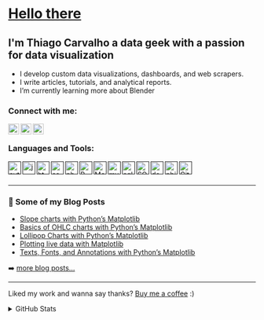 # [Hello there](https://thumbs.gfycat.com/FreshGleamingFulmar-size_restricted.gif)

## I'm Thiago Carvalho a data geek with a passion for data visualization
  
- I develop custom data visualizations, dashboards, and web scrapers.
- I write articles, tutorials, and analytical reports.
- I’m currently learning more about Blender
  
### Connect with me:

[<img align="left" alt="LinkedIn" width="22px" src="https://cdn.jsdelivr.net/npm/simple-icons@v3/icons/linkedin.svg" />][linkedin]
[<img align="left" alt="Twitter" width="22px" src="https://cdn.jsdelivr.net/npm/simple-icons@3.13.0/icons/reddit.svg" />][reddit]
[<img align="left" alt="Instagram" width="22px" src="https://cdn.jsdelivr.net/npm/simple-icons@3.13.0/icons/medium.svg" />][medium]

<br />

### Languages and Tools:

[<img align="left" alt="python" width="26px" src="https://www.flaticon.com/svg/static/icons/svg/919/919852.svg" />]() 
[<img align="left" alt="js" width="26px" src="https://www.flaticon.com/svg/static/icons/svg/919/919828.svg" />]() 
[<img align="left" alt="html" width="26px" src="https://www.flaticon.com/svg/static/icons/svg/919/919827.svg" />]() 
[<img align="left" alt="css" width="26px" src="https://www.flaticon.com/svg/static/icons/svg/919/919826.svg" />]() 
[<img align="left" alt="php" width="26px" src="https://www.flaticon.com/svg/static/icons/svg/919/919830.svg" />]() 
[<img align="left" alt="R" width="26px" src="https://www.vectorlogo.zone/logos/r-project/r-project-icon.svg" />]() 
[<img align="left" alt="MongoDB" width="26px" src="https://www.vectorlogo.zone/logos/mongodb/mongodb-icon.svg" />]() 
[<img align="left" alt="mysql" width="26px" src="https://www.flaticon.com/svg/static/icons/svg/919/919836.svg" />]() 
[<img align="left" alt="sqlite" width="26px" src="https://www.vectorlogo.zone/logos/sqlite/sqlite-icon.svg" />]() 
[<img align="left" alt="SQL" width="26px" src="https://www.flaticon.com/svg/static/icons/svg/3161/3161115.svg" />]() 
[<img align="left" alt="docker" width="26px" src="https://www.flaticon.com/svg/static/icons/svg/919/919853.svg" />]() 
[<img align="left" alt="pbi" width="26px" src="https://www.vectorlogo.zone/logos/microsoft_powerbi/microsoft_powerbi-icon.svg" />]() 
[<img align="left" alt="Github" width="26px" src="https://www.flaticon.com/svg/static/icons/svg/2111/2111425.svg" />]()


<br />
<br />

---

### 📕 Some of my Blog Posts

<!-- BLOG-POST-LIST:START -->
- [Slope charts with Python’s Matplotlib](https://towardsdatascience.com/slope-charts-with-pythons-matplotlib-2c3456c137b8)
- [Basics of OHLC charts with Python’s Matplotlib](https://towardsdatascience.com/basics-of-ohlc-charts-with-pythons-matplotlib-56d0e745a5be)
- [Lollipop Charts with Python’s Matplotlib](https://medium.com/star-gazers/lollipop-charts-with-pythons-matplotlib-dbe9715c0840)
- [Plotting live data with Matplotlib](https://towardsdatascience.com/plotting-live-data-with-matplotlib-d871fac7500b)
- [Texts, Fonts, and Annotations with Python’s Matplotlib](https://towardsdatascience.com/texts-fonts-and-annotations-with-pythons-matplotlib-dfbdea19fc57)
<!-- BLOG-POST-LIST:END -->

➡️ [more blog posts...](https://thiago-bernardes-carvalho.medium.com/)

---
Liked my work and wanna say thanks? [Buy me a coffee](https://ko-fi.com/thiagobc23) :)
<details>
  <summary>GitHub Stats</summary>

  <img align="left" alt="codeSTACKr's GitHub Stats" src="https://github-readme-stats.vercel.app/api?username=thiagobc23&show_icons=true&hide_border=true" />

</details>

[medium]: https://thiago-bernardes-carvalho.medium.com/
[reddit]: https://www.reddit.com/user/thiagobc23
[linkedin]: https://www.linkedin.com/in/thiagobcarvalho/
